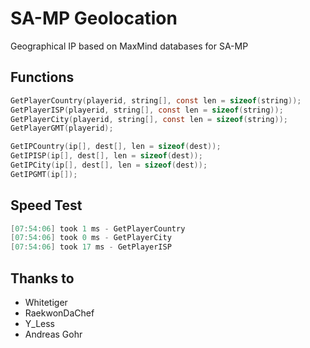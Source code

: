 SA-MP Geolocation
==========
Geographical IP based on MaxMind databases for SA-MP

Functions
----------
```C
GetPlayerCountry(playerid, string[], const len = sizeof(string));
GetPlayerISP(playerid, string[], const len = sizeof(string));
GetPlayerCity(playerid, string[], const len = sizeof(string));
GetPlayerGMT(playerid);

GetIPCountry(ip[], dest[], len = sizeof(dest));
GetIPISP(ip[], dest[], len = sizeof(dest));
GetIPCity(ip[], dest[], len = sizeof(dest));
GetIPGMT(ip[]);
```

Speed Test
----------
```C
[07:54:06] took 1 ms - GetPlayerCountry
[07:54:06] took 0 ms - GetPlayerCity
[07:54:06] took 17 ms - GetPlayerISP
```

Thanks to
----------
- Whitetiger
- RaekwonDaChef
- Y_Less
- Andreas Gohr